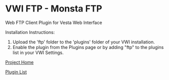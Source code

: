 # VWI FTP - Monsta FTP
Web FTP Client Plugin for Vesta Web Interface

Installation Instructions:

1. Upload the 'ftp' folder to the 'plugins' folder of your VWI installation.
2. Enable the plugin from the Plugins page or by adding "ftp" to the plugins list in your VWI Settings.

[Project Home](https://github.com/cdgco/vestawebinterface)

[Plugin List](https://github.com/cdgco/VestaWebInterface/tree/master/plugins)
